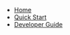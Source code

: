 <!-- docs/_sidebar.md -->

* [Home](/)
* [Quick Start](getting-started.md)
* [Developer Guide](developer.md)
